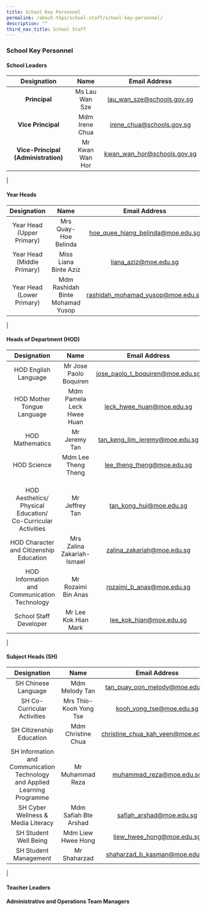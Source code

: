 ```yaml
---
title: School Key Personnel
permalink: /about-tkps/school-staff/school-key-personnel/
description: ""
third_nav_title: School Staff
---
```

### **School Key Personnel**

#### **School Leaders**

| Designation | Name | Email Address |
|:---:|:---:|:---:|
| **Principal** | Ms Lau Wan Sze | [lau\_wan\_sze@schools.gov.sg](mailto:lau\_wan\_sze@schools.gov.sg) |
| **Vice Principal** | Mdm Irene Chua | [irene\_chua@schools.gov.sg](mailto:irene\_chua@schools.gov.sg) |
| **Vice-Principal (Administration)** | Mr Kwan Wan Hor | [kwan\_wan\_hor@schools.gov.sg](mailto:kwan\_wan\_hor@schools.gov.sg) |
|

#### **Year Heads**

| Designation | Name | Email Address |
|:---:|:---:|:---:|
| Year Head<br>(Upper Primary) |  Mrs Quay-Hoe Belinda |  [hoe_quee_hiang_belinda@moe.edu.sg](mailto:hoe_quee_hiang_belinda@moe.edu.sg) |
| Year Head <br>(Middle Primary) |  Miss Liana Binte Aziz |  [liana_aziz@moe.edu.sg](mailto:liana_aziz@moe.edu.sg) |
| Year Head <br>(Lower Primary) |  Mdm Rashidah Binte  Mohamad Yusop |  [rashidah_mohamad_yusop@moe.edu.sg](mailto:rashidah_mohamad_yusop@moe.edu.sg) |
|

#### **Heads of Department (HOD)**

| Designation | Name | Email Address |
|:---:|:---:|:---:|
|  HOD English Language<br> |  Mr Jose Paolo Boquiren <br> |  [jose_paolo_t_boquiren@moe.edu.sg](mailto:jose_paolo_t_boquiren@moe.edu.sg)<br>  |
| HOD Mother Tongue Language |  Mdm Pamela Leck Hwee Huan |  [leck_hwee_huan@moe.edu.sg](mailto:leck_hwee_huan@moe.edu.sg) |
| HOD Mathematics |  Mr Jeremy Tan |  [tan_keng_lim_jeremy@moe.edu.sg](mailto:tan_keng_lim_jeremy@moe.edu.sg) |
| HOD Science |  Mdm Lee Theng Theng |  [lee_theng_theng@moe.edu.sg](mailto:lee_theng_theng@moe.edu.sg) |
| <br>HOD Aesthetics/ Physical Education/ <br>Co-Curricular Activities |  Mr Jeffrey Tan |  [tan_kong_hui@moe.edu.sg](mailto:tan_kong_hui@moe.edu.sg) |
| HOD Character and Citizenship Education |  Mrs Zalina Zakariah-Ismael |  [zalina_zakariah@moe.edu.sg](mailto:zalina_zakariah@moe.edu.sg) |
| HOD Information and Communication Technology |  Mr Rozaimi Bin Anas |  [rozaimi_b_anas@moe.edu.sg](mailto:rozaimi_b_anas@moe.edu.sg) |
| School Staff Developer |  Mr Lee Kok Hian Mark |  [lee_kok_hian@moe.edu.sg](mailto:lee_kok_hian@moe.edu.sg) |
|

#### **Subject Heads (SH)**

| Designation | Name | Email Address |
|:---:|:---:|:---:|
| SH Chinese Language |  Mdm Melody Tan |  [tan_puay_oon_melody@moe.edu.sg](mailto:tan_puay_oon_melody@moe.edu.sg) |
| SH Co-Curricular Activities |  Mrs Thio-Kooh Yong Tse |  [kooh_yong_tse@moe.edu.sg](mailto:kooh_yong_tse@moe.edu.sg) |
| SH Citizenship Education |  Mdm Christine Chua |  [christine_chua_kah_yeen@moe.edu.sg](mailto:christine_chua_kah_yeen@moe.edu.sg) |
| SH Information and Communication Technology and Applied Learning Programme |  Mr Muhammad Reza |  [muhammad_reza@moe.edu.sg](mailto:muhammad_reza@moe.edu.sg) |
| SH Cyber Wellness & Media Literacy |  Mdm Safiah Bte Arshad |  [safiah_arshad@moe.edu.sg](mailto:safiah_arshad@moe.edu.sg) |
| SH Student Well Being |  Mdm Liew Hwee Hong |  [liew_hwee_hong@moe.edu.sg](mailto:liew_hwee_hong@moe.edu.sg) |
| SH Student Management |  Mr Shaharzad |  [shaharzad_b_kasman@moe.edu.sg](mailto:shaharzad_b_kasman@moe.edu.sg) |
|

#### **Teacher Leaders**



#### **Administrative and Operations Team Managers**